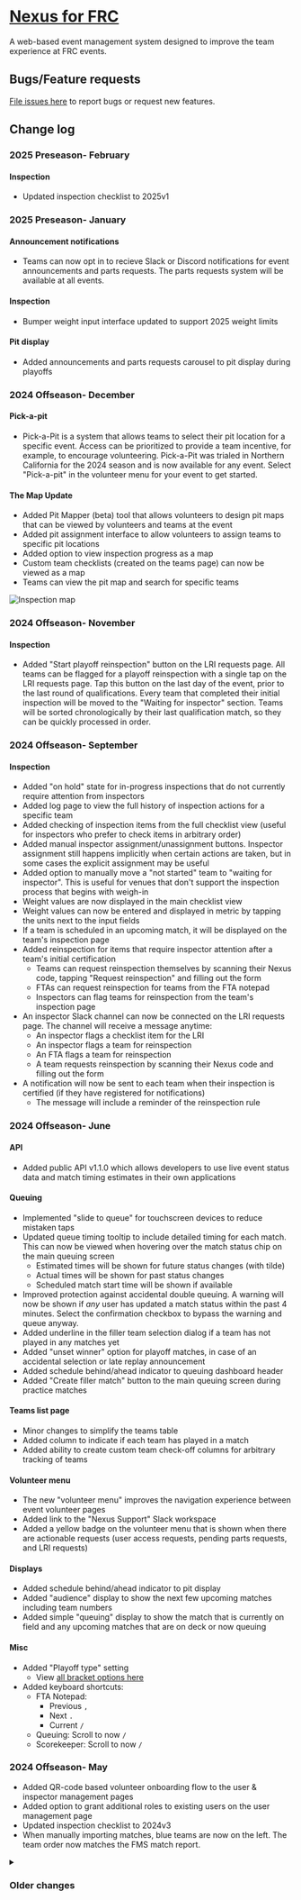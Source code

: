 # [Nexus for FRC](https://frc.nexus)

A web-based event management system designed to improve the team experience at FRC events.

## Bugs/Feature requests
[File issues here](https://github.com/frc-queue/frc-queue/issues/new) to report bugs or request new features.

## Change log
### 2025 Preseason- February

#### Inspection
- Updated inspection checklist to 2025v1

### 2025 Preseason- January

#### Announcement notifications
- Teams can now opt in to recieve Slack or Discord notifications for event announcements and parts requests. The parts requests system will be available at all events.

#### Inspection
- Bumper weight input interface updated to support 2025 weight limits

#### Pit display
- Added announcements and parts requests carousel to pit display during playoffs

### 2024 Offseason- December

#### Pick-a-pit
- Pick-a-Pit is a system that allows teams to select their pit location for a specific event. Access can be prioritized to provide a team incentive, for example, to encourage volunteering. Pick-a-Pit was trialed in Northern California for the 2024 season and is now available for any event. Select "Pick-a-pit" in the volunteer menu for your event to get started.

#### The Map Update
- Added Pit Mapper (beta) tool that allows volunteers to design pit maps that can be viewed by volunteers and teams at the event
- Added pit assignment interface to allow volunteers to assign teams to specific pit locations
- Added option to view inspection progress as a map
- Custom team checklists (created on the teams page) can now be viewed as a map
- Teams can view the pit map and search for specific teams

![Inspection map](https://github.com/user-attachments/assets/e83b5b62-940b-4da6-ae4e-586f69e718e8)


### 2024 Offseason- November

#### Inspection
- Added "Start playoff reinspection" button on the LRI requests page. All teams can be flagged for a playoff reinspection with a single tap on the LRI requests page. Tap this button on the last day of the event, prior to the last round of qualifications. Every team that completed their initial inspection will be moved to the "Waiting for inspector" section. Teams will be sorted chronologically by their last qualification match, so they can be quickly processed in order.

### 2024 Offseason- September

#### Inspection
- Added "on hold" state for in-progress inspections that do not currently require attention from inspectors
- Added log page to view the full history of inspection actions for a specific team
- Added checking of inspection items from the full checklist view (useful for inspectors who prefer to check items in arbitrary order)
- Added manual inspector assignment/unassignment buttons. Inspector assignment still happens implicitly when certain actions are taken, but in some cases the explicit assignment may be useful
- Added option to manually move a "not started" team to "waiting for inspector". This is useful for venues that don't support the inspection process that begins with weigh-in
- Weight values are now displayed in the main checklist view
- Weight values can now be entered and displayed in metric by tapping the units next to the input fields
- If a team is scheduled in an upcoming match, it will be displayed on the team's inspection page
- Added reinspection for items that require inspector attention after a team's initial certification
  - Teams can request reinspection themselves by scanning their Nexus code, tapping "Request reinspection" and filling out the form
  - FTAs can request reinspection for teams from the FTA notepad
  - Inspectors can flag teams for reinspection from the team's inspection page
- An inspector Slack channel can now be connected on the LRI requests page. The channel will receive a message anytime:
  - An inspector flags a checklist item for the LRI
  - An inspector flags a team for reinspection
  - An FTA flags a team for reinspection
  - A team requests reinspection by scanning their Nexus code and filling out the form
- A notification will now be sent to each team when their inspection is certified (if they have registered for notifications)
  - The message will include a reminder of the reinspection rule

### 2024 Offseason- June

#### API
- Added public API v1.1.0 which allows developers to use live event status data and match timing estimates in their own applications

#### Queuing
- Implemented "slide to queue" for touchscreen devices to reduce mistaken taps
- Updated queue timing tooltip to include detailed timing for each match. This can now be viewed when hovering over the match status chip on the main queuing screen
  - Estimated times will be shown for future status changes (with tilde)
  - Actual times will be shown for past status changes
  - Scheduled match start time will be shown if available
- Improved protection against accidental double queuing. A warning will now be shown if *any* user has updated a match status within the past 4 minutes. Select the confirmation checkbox to bypass the warning and queue anyway.
- Added underline in the filler team selection dialog if a team has not played in any matches yet
- Added "unset winner" option for playoff matches, in case of an accidental selection or late replay announcement
- Added schedule behind/ahead indicator to queuing dashboard header
- Added "Create filler match" button to the main queuing screen during practice matches

#### Teams list page
- Minor changes to simplify the teams table 
- Added column to indicate if each team has played in a match
- Added ability to create custom team check-off columns for arbitrary tracking of teams

#### Volunteer menu
- The new "volunteer menu" improves the navigation experience between event volunteer pages
- Added link to the "Nexus Support" Slack workspace
- Added a yellow badge on the volunteer menu that is shown when there are actionable requests (user access requests, pending parts requests, and LRI requests)

#### Displays
- Added schedule behind/ahead indicator to pit display
- Added "audience" display to show the next few upcoming matches including team numbers
- Added simple "queuing" display to show the match that is currently on field and any upcoming matches that are on deck or now queuing


#### Misc
- Added "Playoff type" setting
   - View [all bracket options here](https://github.com/Nexus-for-FRC/Nexus/blob/main/playoffs.md)
- Added keyboard shortcuts:
  - FTA Notepad: 
      - Previous `,`
      - Next `.`
      - Current `/`
  - Queuing: Scroll to now `/`
  - Scorekeeper: Scroll to now `/`


### 2024 Offseason- May
- Added QR-code based volunteer onboarding flow to the user & inspector management pages
- Added option to grant additional roles to existing users on the user management page
- Updated inspection checklist to 2024v3
- When manually importing matches, blue teams are now on the left. The team order now matches the FMS match report.

<details>
   <summary>
     <h3>Older changes</h3>
   </summary>

  ### 2024 Week 2


  #### Turkish
  - All team-facing UIs are now available in Turkish. Use the selector in the footer to override the default language.
    - Thanks to Oğuzhan!
  
  ### 2024 Week 0
  -  Updated inspection checklist to 2024v2
  
  ### 2024 Preseason- February
  -  Updated inspection checklist to 2024v1
  
  ### 2024 Preseason- January
  -  Disabled ability for queuers to enter playoff lineups for official events
  -  Added volunteer walkthrough videos for [FTAs](https://frc.nexus/en/guide/fta), [lead queuers](https://frc.nexus/en/guide/lead-queuer), [LRIs](https://frc.nexus/en/guide/lri), and [pit admin](https://frc.nexus/en/guide/pit-admin)
  -  "Enable queuing extra match" option removed from settings- email contact@frc.nexus to enable this for your event
  -  Now accepting translation contributions for Hebrew, Turkish & Portuguese. View the [translations documentation](translations.md) for details on how to contribute
  -  Added the ability to export inspection data as a CSV


  ### 2023 Offseason- September
  
  #### Playoffs
  -  The [2024 playoff schedule](https://www.firstinspires.org/robotics/frc/blog/2023-double-elimination-2023-data-and-updates) is now used by default, with no breaks between rounds 1, 2, and 3. Prefer to use this schedule at offseasons whenever possible.
  
  #### Spanish
  -  All team-facing UIs are now available in Spanish. Use the selector in the footer to override the default language.
     -  Thanks to Ivan, Alejandro, Fermin from FRC teams [6017](https://www.thebluealliance.com/team/6017) & [7421](https://www.thebluealliance.com/team/7421)!
  
  ### 2023 Offseason- August
  
  #### FRC Queue is now "Nexus for FRC"
  -  Updated URL to [frc.nexus](https://frc.nexus)
  
  #### Inspection tools (BETA)
  -  Added tools for LRIs and inspectors to track inspection status of robots at events
  
  #### Demos
  -  Demo events are now available from the [events page](https://frc.nexus/events)
  
  #### Documentation
  -  Updated event and volunteer guides are now published
  
  
  ### 2023 Offseason- July
  
  #### Updated queuing workflow
  - Queuing action buttons are now at the bottom of the screen instead of next to each match
  - Updated guidance to queue the next match when scores are posted instead of when the field reset signal is given
  - Simplified playoffs queuing significantly- winner selection is now on the main screen and will automatically trigger the next queuing action
    - A new queuing sequence is implemented to maintain notification consistency (matches should be queued ~15 minutes before the teams need to be on the field)
    - This will automatically queue the next playoff match at the right time, even taking breaks into consideration
  
  #### Added dedicated scorekeeper view 
  - Optimized for reading lineups for practice & playoff matches 
  
  #### Misc
  - Updated team handouts (now 3 per page)
  - Added playoff bracket to queuing screen
  - Moved alliance selection check-off to the main queuing screen
  
  ### 2023 Offseason- May
  
  #### Updated queuing dashboard
  - Combined schedule management functionality into main queuing dashboard
  - All matches can be viewed from the main queuing screen (with button at the top to scroll to the current match)
  - Added ability to queuers to enter in playoff lineups
  - Added automatic imports of qual schedules & playoff alliances
  
  #### Updated team dashboard
  - Shows more information about a team's upcoming matches
  - Shows event announcements, parts requests, and the technical help request form
  - Added Discord option for queuing notifications
  
  #### New pit display
  - Designed for large screens & TVs
  - Displays queuing status, event announcements, parts requests and rankings
  
  #### New authorization system
  - Supports more fine grained roles (Admin, Lead queuer, Queuer, Pit admin, Field tech)
  - Supports "device accounts"- grant access to specific devices without needing to login to a Google account
  - New access request form makes it easier to onboard volunteers at events
  
  #### Misc
  - Added interface for pit admin volunteers to review and submit announcements
  - Overall UX refresh
  - Added light theme
  
  Updated documentation & demo events coming soon

   ### 2023 Week 6 (v209)

   - Updated icons and style for team check-in status to improve contrast
   - Green check: fully checked in
   - Yellow person: Human member of drive team checked in, but no robot
   
   ![Updated icons](https://user-images.githubusercontent.com/2548822/229666756-e032dcfd-b75a-44c4-96f6-8e38715786f7.png)
   
   ### 2023 Week 2 (v197) 
   
   - Updated team phone number input field to include country selector. Team members with non-US phone numbers can either select their country with the flag dropdown or manually enter their country code preceeded by a `+`.
   
   ![Phone number country input](https://user-images.githubusercontent.com/2548822/223203303-a70dbc2f-0df6-421c-a1ad-7fea251944f5.png)
   
   - Team representatives for alliance selection can now be requested a bit sooner via the Tasks panel (once the last qual match is queued). While announcements can be made before this to remind teams they will need to send their representative by the end of qualifications, actually asking representatives to come to the field should not happen too early as teams are busy strategizing and making a student stand near the field for 30+ minutes is unnecessary
   - Single match queuing- if your venue does not have enough space to queue two matches deep (both "on deck" and "now queuing"), you can turn on the "Enable single match queuing" setting. This will disable the "Advance queue" functionality so you can individually queue matches. Each match will still have both "Now queuing" and "On deck" states, so you can send a slightly earlier notification and a final reminder.
   - Bug fix for date-time input fields that made it difficult to enter times on some devices
   - Added a button to clear a team from a playoff alliance, in case they were accidentally added as a backup team
</details>
